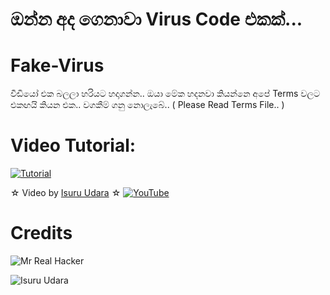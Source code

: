 # ඔන්න අද ගෙනාවා Virus Code එකක්...

# Fake-Virus
වීඩියෝ එක බලලා හරියට හදාගන්න.. ඔයා මේක හදනවා කියන්නෙ අපේ Terms වලට එකඟයි කියන එක.. වගකීම් ගනු නොලැබේ.. ( Please Read Terms File.. )

# Video Tutorial:

[![Tutorial](https://yt-embed.herokuapp.com/embed?v=WWeP5e2Iv-4)](https://youtu.be/WWeP5e2Iv-4)

☆ Video by [Isuru Udara](https://youtu.be/WWeP5e2Iv-4) ☆
[![YouTube](https://img.shields.io/badge/YouTube-Video%20Tutorial-red?logo=youtube)](https://youtu.be/WWeP5e2Iv-4)

# Credits
![Mr Real Hacker](https://github.com/Real-Hack.png?size=100)

![Isuru Udara](https://github.com/Sl-Isuwa.png?size=100)
